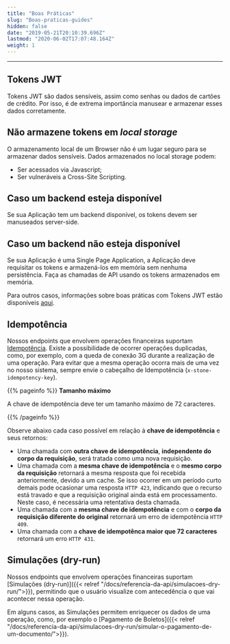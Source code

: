```yaml
---
title: "Boas Práticas"
slug: "Boas-praticas-guides"
hidden: false
date: "2019-05-21T20:10:39.696Z"
lastmod: "2020-06-02T17:07:48.164Z"
weight: 1
---
```


---


## Tokens JWT

Tokens JWT são dados sensíveis, assim como senhas ou dados de cartões de crédito. Por isso, é de extrema importância manusear e armazenar esses dados corretamente.



## Não armazene tokens em *local storage*

O armazenamento local de um Browser não é um lugar seguro para se armazenar dados sensíveis. Dados armazenados no local storage podem:

* Ser acessados via Javascript;
* Ser vulneráveis a Cross-Site Scripting.


## Caso um backend esteja disponível

Se sua Aplicação tem um backend disponível, os tokens devem ser manuseados server-side.



## Caso um backend não esteja disponível

Se sua Aplicação é uma Single Page Application, a Aplicação deve requisitar os tokens e armazená-los em memória sem nenhuma persistência. Faça as chamadas de API usando os tokens armazenados em memória.

Para outros casos, informações sobre boas práticas com Tokens JWT estão disponíveis [aqui](https://auth0.com/docs/security/store-tokens).



## Idempotência

Nossos endpoints que envolvem operações financeiras suportam [Idempotência](https://pt.wikipedia.org/wiki/Idempot%C3%AAncia). Existe a possibilidade de ocorrer operações duplicadas, como, por exemplo, com a queda de conexão 3G durante a realização de uma operação. Para evitar que a mesma operação ocorra mais de uma vez no nosso sistema, sempre envie o cabeçalho de Idempotência (`x-stone-idempotency-key`).


{{% pageinfo %}}
**Tamanho máximo**

A chave de idempotência deve ter um tamanho máximo de 72 caracteres.

{{% /pageinfo %}}


Observe abaixo cada caso possível em relação à **chave de idempotência** e seus retornos:

* Uma chamada com **outra chave de idempotência**, **independente do corpo da requisição**, será tratada como uma nova requisição.
* Uma chamada com a **mesma chave de idempotência** e o **mesmo corpo da requisição** retornará a mesma resposta que foi recebida anteriormente, devido a um cache.
Se isso ocorrer em um período curto demais pode ocasionar uma resposta `HTTP 423`, indicando que o recurso está travado e que a requisição original ainda está em processamento. Neste caso, é necessária uma retentativa desta chamada.
* Uma chamada com a **mesma chave de idempotência** e com o **corpo da requisição diferente do original** retornará um erro de idempotência `HTTP 409`.
* Uma chamada com a **chave de idempotênca maior que 72 caracteres** retornará um erro `HTTP 431`.



## **Simulações (dry-run)**

Nossos endpoints que envolvem operações financeiras suportam [Simulações (dry-run)]({{< relref "/docs/referencia-da-api/simulacoes-dry-run/">}}), permitindo que o usuário visualize com antecedência o que vai acontecer nessa operação.

Em alguns casos, as Simulações permitem enriquecer os dados de uma operação, como, por exemplo o [Pagamento de Boletos]({{< relref "/docs/referencia-da-api/simulacoes-dry-run/simular-o-pagamento-de-um-documento/">}}).
